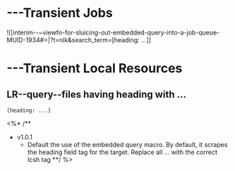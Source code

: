 
# ---Transient Jobs

![[interim--~viewfn-for-sluicing-out-embedded-query-into-a-job-queue-MUID-1934#=|?t=nlk&search_term=[heading: ...]]

# ---Transient Local Resources

## LR--query--files having heading with ...

```query
[heading: ...]
```


<%* /**
- v1.0.1 
  - Default the use of the embedded query macro. By default, it scrapes the heading field tag for the target. Replace all ... with the correct lcsh tag
**/ %>